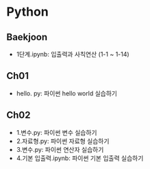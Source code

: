 # Python

## Baekjoon
- 1단계.ipynb: 입출력과 사칙연산 (1-1 ~ 1-14)

## Ch01 
- hello. py: 파이썬 hello world 실습하기

## Ch02
- 1.변수.py: 파이썬 변수 실습하기
- 2.자료형.py: 파이썬 자료형 실습하기
- 3.변수.py: 파이썬 연산자 실습하기
- 4.기본 입출력.ipynb: 파이썬 기본 입출력 실습하기
